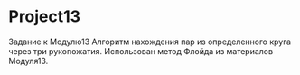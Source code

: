 # Project13
Задание к Модулю13
Алгоритм нахождения пар из определенного круга через три рукопожатия. Использован метод Флойда из материалов Модуля13. 

